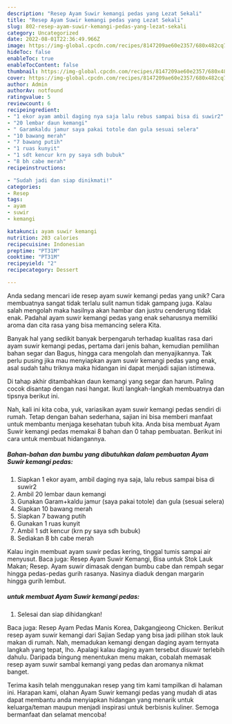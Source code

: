 ```yaml
---
description: "Resep Ayam Suwir kemangi pedas yang Lezat Sekali"
title: "Resep Ayam Suwir kemangi pedas yang Lezat Sekali"
slug: 802-resep-ayam-suwir-kemangi-pedas-yang-lezat-sekali
category: Uncategorized
date: 2022-08-01T22:36:49.966Z
image: https://img-global.cpcdn.com/recipes/8147209ae60e2357/680x482cq70/ayam-suwir-kemangi-pedas-foto-resep-utama.jpg
hideToc: false
enableToc: true
enableTocContent: false
thumbnail: https://img-global.cpcdn.com/recipes/8147209ae60e2357/680x482cq70/ayam-suwir-kemangi-pedas-foto-resep-utama.jpg
cover: https://img-global.cpcdn.com/recipes/8147209ae60e2357/680x482cq70/ayam-suwir-kemangi-pedas-foto-resep-utama.jpg
author: Admin
authorAv: notfound
ratingvalue: 5
reviewcount: 6
recipeingredient:
- "1 ekor ayam ambil daging nya saja lalu rebus sampai bisa di suwir2"
- "20 lembar daun kemangi"
- " Garamkaldu jamur saya pakai totole dan gula sesuai selera"
- "10 bawang merah"
- "7 bawang putih"
- "1 ruas kunyit"
- "1 sdt kencur krn py saya sdh bubuk"
- "8 bh cabe merah"
recipeinstructions:

- "Sudah jadi dan siap dinikmati!"
categories:
- Resep
tags:
- ayam
- suwir
- kemangi

katakunci: ayam suwir kemangi 
nutrition: 203 calories
recipecuisine: Indonesian
preptime: "PT31M"
cooktime: "PT31M"
recipeyield: "2"
recipecategory: Dessert

---
```





Anda sedang mencari ide resep ayam suwir kemangi pedas yang unik? Cara membuatnya sangat tidak terlalu sulit namun tidak gampang juga. Kalau salah mengolah maka hasilnya akan hambar dan justru cenderung tidak enak. Padahal ayam suwir kemangi pedas yang enak seharusnya memiliki aroma dan cita rasa yang bisa memancing selera Kita.





Banyak hal yang sedikit banyak berpengaruh terhadap kualitas rasa dari ayam suwir kemangi pedas, pertama dari jenis bahan, kemudian pemilihan bahan segar dan Bagus, hingga cara mengolah dan menyajikannya. Tak perlu pusing jika mau menyiapkan ayam suwir kemangi pedas yang enak,      asal sudah tahu triknya maka hidangan ini dapat menjadi sajian istimewa.














Di tahap akhir ditambahkan daun kemangi yang segar dan harum. Paling cocok disantap dengan nasi hangat. Ikuti langkah-langkah membuatnya dan tipsnya berikut ini.






Nah, kali ini kita coba, yuk, variasikan ayam suwir kemangi pedas sendiri di rumah. Tetap dengan bahan sederhana, sajian ini bisa memberi manfaat untuk membantu menjaga kesehatan tubuh kita. Anda bisa membuat Ayam Suwir kemangi pedas memakai 8 bahan dan 0 tahap pembuatan. Berikut ini cara untuk membuat hidangannya.

<!--inarticleads1-->

##### Bahan-bahan dan bumbu yang dibutuhkan dalam pembuatan Ayam Suwir kemangi pedas:

1. Siapkan 1 ekor ayam, ambil daging nya saja, lalu rebus sampai bisa di suwir2
1. Ambil 20 lembar daun kemangi
1. Gunakan  Garam+kaldu jamur (saya pakai totole) dan gula (sesuai selera)
1. Siapkan 10 bawang merah
1. Siapkan 7 bawang putih
1. Gunakan 1 ruas kunyit
1. Ambil 1 sdt kencur (krn py saya sdh bubuk)
1. Sediakan 8 bh cabe merah


Kalau ingin membuat ayam suwir pedas kering, tinggal tumis sampai air menyusut. Baca juga: Resep Ayam Suwir Kemangi, Bisa untuk Stok Lauk Makan; Resep. Ayam suwir dimasak dengan bumbu cabe dan rempah segar hingga pedas-pedas gurih rasanya. Nasinya diaduk dengan margarin hingga gurih lembut. 

<!--inarticleads2-->

#####  untuk membuat Ayam Suwir kemangi pedas:


1. Selesai dan siap dihidangkan!

Baca juga: Resep Ayam Pedas Manis Korea, Dakgangjeong Chicken. Berikut resep ayam suwir kemangi dari Sajian Sedap yang bisa jadi pilihan stok lauk makan di rumah. Nah, memadukan kemangi dengan daging ayam ternyata langkah yang tepat, lho. Apalagi kalau daging ayam tersebut disuwir terlebih dahulu. Daripada bingung menentukan menu makan, cobalah memasak resep ayam suwir sambal kemangi yang pedas dan aromanya nikmat banget. 

Terima kasih telah menggunakan resep yang tim kami tampilkan di halaman ini. Harapan kami, olahan Ayam Suwir kemangi pedas yang mudah di atas dapat membantu anda menyiapkan hidangan yang menarik untuk keluarga/teman maupun menjadi inspirasi untuk berbisnis kuliner. Semoga bermanfaat dan selamat mencoba!
